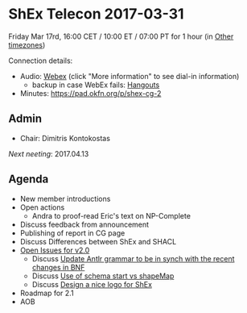 # ShEx Telecon 2017-03-31

Friday Mar 17rd, 16:00 CET / 10:00 ET / 07:00 PT for 1 hour (in [Other timezones](https://www.timeanddate.com/worldclock/fixedtime.html?msg=ShEx+CG&iso=20170331T16&p1=195&ah=1))

Connection details:

* Audio: [Webex](https://meetings.webex.com/collabs/#/meetings/detail?uuid=M8VTHGLBETO2KWKIRALJ24OLMA-JV0D&rnd=580671.79247) (click "More information" to see dial-in information)
  * backup in case WebEx fails: [Hangouts](http://tinyurl.com/ShEx-hangouts)
* Minutes: https://pad.okfn.org/p/shex-cg-2

## Admin

 * Chair: Dimitris Kontokostas

*Next neeting*: 2017.04.13

## Agenda 
 * New member introductions
 * Open actions
   * Andra to proof-read Eric's text on NP-Complete
 * Discuss feedback from announcement
 * Publishing of report in CG page
 * Discuss Differences between ShEx and SHACL
 * [Open Issues for v2.0](https://github.com/shexSpec/shex/issues?q=is%3Aopen+is%3Aissue+milestone%3A2.0)
   * Discuss [Update Antlr grammar to be in synch with the recent changes in BNF](https://github.com/shexSpec/shex/issues/39)
   * Discuss [Use of schema start vs shapeMap](https://github.com/shexSpec/shex/issues/37)
   * Discuss [Design a nice logo for ShEx](https://github.com/shexSpec/shex/issues/26)
 * Roadmap for 2.1
 * AOB 
